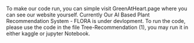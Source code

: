To make our code run, you can simple visit GreenAtHeart.page where you can see our website yourself. 
Currently Our AI Based Plant Recommendation System - FLORA is under devlopment. To run the code, please use the code in the file Tree-Recommendation (1), you may run it in either kaggle or jupyter Notebook.
